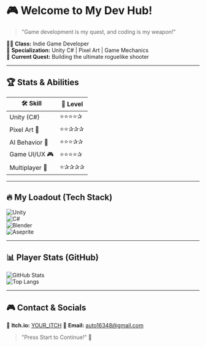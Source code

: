 # 🎮 Welcome to My Dev Hub!  
> "Game development is my quest, and coding is my weapon!"  

🧙‍♂️ **Class:** Indie Game Developer  
🎯 **Specialization:** Unity C# | Pixel Art | Game Mechanics  
📍 **Current Quest:** Building the ultimate roguelike shooter  

---

## 🏆 **Stats & Abilities**
| 🛠️ Skill        | 🎯 Level |
|----------------|---------|
| Unity (C#)     | ⭐⭐⭐⭐✰ |
| Pixel Art 🎨   | ⭐⭐✰✰✰ |
| AI Behavior 🤖  | ⭐⭐⭐✰✰ |
| Game UI/UX 🎮  | ⭐⭐⭐⭐✰ |
| Multiplayer 🔗 | ⭐✰✰✰✰ |

---

## 🔥 **My Loadout (Tech Stack)**  
![Unity](https://img.shields.io/badge/Unity-100000?style=flat&logo=unity&logoColor=white)  
![C#](https://img.shields.io/badge/C%23-239120?style=flat&logo=csharp&logoColor=white)  
![Blender](https://img.shields.io/badge/Blender-F5792A?style=flat&logo=blender&logoColor=white)  
![Aseprite](https://img.shields.io/badge/Aseprite-7D929E?style=flat&logo=aseprite&logoColor=white)  

---

## 📊 **Player Stats (GitHub)**
![GitHub Stats](https://github-readme-stats.vercel.app/api?username=YOUR_USERNAME&show_icons=true&theme=tokyonight)  
![Top Langs](https://github-readme-stats.vercel.app/api/top-langs/?username=YOUR_USERNAME&layout=compact&theme=tokyonight)  

---

## 🎮 **Contact & Socials**
👾 **Itch.io:** [YOUR_ITCH]([https://itch.io](https://tammastudio.itch.io/))  
📧 **Email:** auto16348@gmail.com  

> "Press Start to Continue!" 🚀  
